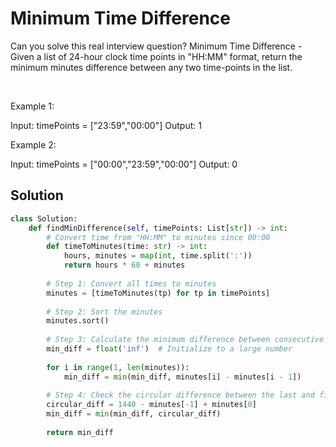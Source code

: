 # Minimum Time Difference

Can you solve this real interview question? Minimum Time Difference - Given a list of 24-hour clock time points in "HH:MM" format, return the minimum minutes difference between any two time-points in the list.

 

Example 1:

Input: timePoints = ["23:59","00:00"]
Output: 1


Example 2:

Input: timePoints = ["00:00","23:59","00:00"]
Output: 0

## Solution
```py
class Solution:
    def findMinDifference(self, timePoints: List[str]) -> int:
        # Convert time from "HH:MM" to minutes since 00:00
        def timeToMinutes(time: str) -> int:
            hours, minutes = map(int, time.split(':'))
            return hours * 60 + minutes
        
        # Step 1: Convert all times to minutes
        minutes = [timeToMinutes(tp) for tp in timePoints]
        
        # Step 2: Sort the minutes
        minutes.sort()
        
        # Step 3: Calculate the minimum difference between consecutive times
        min_diff = float('inf')  # Initialize to a large number
        
        for i in range(1, len(minutes)):
            min_diff = min(min_diff, minutes[i] - minutes[i - 1])
        
        # Step 4: Check the circular difference between the last and first time points
        circular_diff = 1440 - minutes[-1] + minutes[0]
        min_diff = min(min_diff, circular_diff)
        
        return min_diff
```
